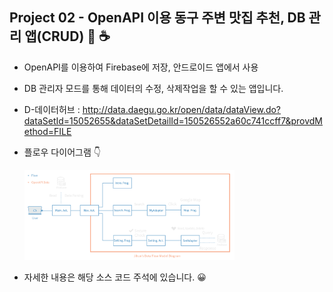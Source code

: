## Project 02 - OpenAPI 이용 동구 주변 맛집 추천, DB 관리 앱(CRUD) :cake: :coffee:

 - OpenAPI를 이용하여 Firebase에 저장, 안드로이드 앱에서 사용
 
 - DB 관리자 모드를 통해 데이터의 수정, 삭제작업을 할 수 있는 앱입니다.
 
 - D-데이터허브 : http://data.daegu.go.kr/open/data/dataView.do?dataSetId=15052655&dataSetDetailId=150526552a60c741ccff7&provdMethod=FILE

 - 플로우 다이어그램 :point_down:

   <img src="/img/[P2]FlowDiagram.gif" width="70%" height="70%">

 + 자세한 내용은 해당 소스 코드 주석에 있습니다. :grinning:

